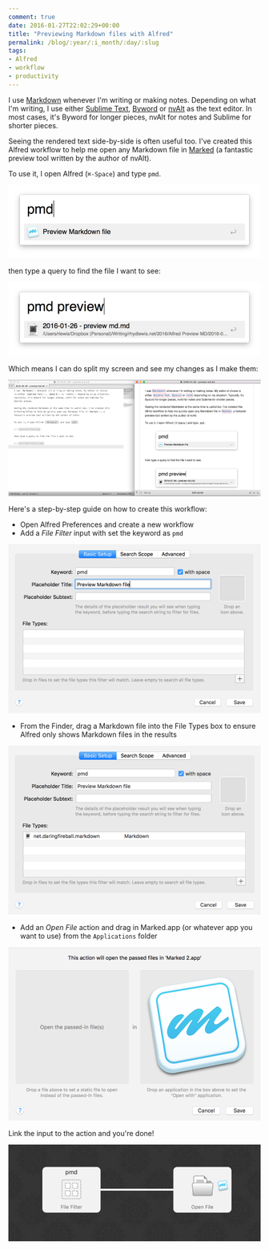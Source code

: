 ```yaml
---
comment: true
date: 2016-01-27T22:02:29+00:00
title: "Previewing Markdown files with Alfred"
permalink: /blog/:year/:i_month/:day/:slug
tags:
- Alfred
- workflow
- productivity
---
```


I use [Markdown](http://daringfireball.net/projects/markdown/) whenever I'm writing or making notes. Depending on what I'm writing, I use either [Sublime Text](http://www.sublimetext.com), [Byword](http://bywordapp.com/) or [nvAlt](http://brettterpstra.com/project/nvalt/) as the text editor. In most cases, it's Byword for longer pieces, nvAlt for notes and Sublime for shorter pieces.

Seeing the rendered text side-by-side is often useful too. I've created this Alfred workflow to help me open any Markdown file in [Marked](http://marked2app.com) (a fantastic preview tool written by the author of nvAlt).

To use it, I open Alfred (`⌘-Space`) and type `pmd`.
  
![](/assets/1453931842312-img.png) 

then type a query to find the file I want to see:

![](/assets/1453931858776-img.png)

Which means I can do split my screen and see my changes as I make them:
  
![](/assets/1453931901607-img.png)

Here's a step-by-step guide on how to create this workflow:

* Open Alfred Preferences and create a new workflow
* Add a <em>File Filter</em> input with set the keyword as `pmd`
  
![](/assets/1453931977377-img.png)
  
* From the Finder, drag a Markdown file into the File Types box to ensure Alfred only shows Markdown files in the results
  
![](/assets/1453932022090-img.png)

* Add an <em>Open File</em> action and drag in Marked.app (or whatever app you want to use) from the `Applications` folder
  
![](/assets/1453932051258-img.png)

Link the input to the action and you're done!
  
![](/assets/1453932095916-img.png)
